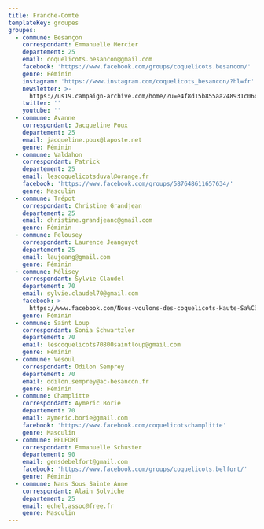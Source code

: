 ```yaml
---
title: Franche-Comté
templateKey: groupes
groupes:
  - commune: Besançon
    correspondant: Emmanuelle Mercier
    departement: 25
    email: coquelicots.besancon@gmail.com
    facebook: 'https://www.facebook.com/groups/coquelicots.besancon/'
    genre: Féminin
    instagram: 'https://www.instagram.com/coquelicots_besancon/?hl=fr'
    newsletter: >-
      https://us19.campaign-archive.com/home/?u=e4f8d15b855aa248931c06c42&id=4c400b31f4
    twitter: ''
    youtube: ''
  - commune: Avanne
    correspondant: Jacqueline Poux
    departement: 25
    email: jacqueline.poux@laposte.net
    genre: Féminin
  - commune: Valdahon
    correspondant: Patrick
    departement: 25
    email: lescoquelicotsduval@orange.fr
    facebook: 'https://www.facebook.com/groups/587648611657634/'
    genre: Masculin
  - commune: Trépot
    correspondant: Christine Grandjean
    departement: 25
    email: christine.grandjeanc@gmail.com
    genre: Féminin
  - commune: Pelousey
    correspondant: Laurence Jeanguyot
    departement: 25
    email: laujeang@gmail.com
    genre: Féminin
  - commune: Mélisey
    correspondant: Sylvie Claudel
    departement: 70
    email: sylvie.claudel70@gmail.com
    facebook: >-
      https://www.facebook.com/Nous-voulons-des-coquelicots-Haute-Sa%C3%B4ne-299595797294662/
    genre: Féminin
  - commune: Saint Loup
    correspondant: Sonia Schwartzler
    departement: 70
    email: lescoquelicots70800saintloup@gmail.com
    genre: Féminin
  - commune: Vesoul
    correspondant: Odilon Semprey
    departement: 70
    email: odilon.semprey@ac-besancon.fr
    genre: Féminin
  - commune: Champlitte
    correspondant: Aymeric Borie
    departement: 70
    email: aymeric.borie@gmail.com
    facebook: 'https://www.facebook.com/coquelicotschamplitte'
    genre: Masculin
  - commune: BELFORT
    correspondant: Emmanuelle Schuster
    departement: 90
    email: gensdebelfort@gmail.com
    facebook: 'https://www.facebook.com/groups/coquelicots.belfort/'
    genre: Féminin
  - commune: Nans Sous Sainte Anne
    correspondant: Alain Solviche
    departement: 25
    email: echel.assoc@free.fr
    genre: Masculin
---
```


